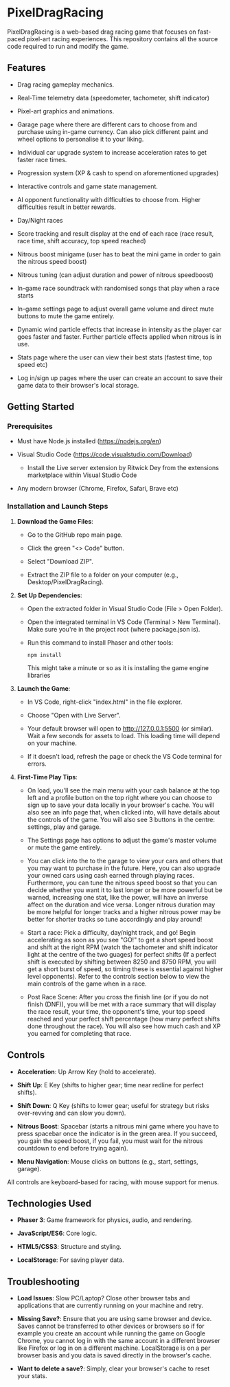 # PixelDragRacing

PixelDragRacing is a web-based drag racing game that focuses on fast-paced pixel-art racing experiences. This repository contains all the source code required to run and modify the game.​

## Features

-  Drag racing gameplay mechanics.​  

-  Real-Time telemetry data (speedometer, tachometer, shift indicator)

-  Pixel-art graphics and animations.   

-  Garage page where there are different cars to choose from and purchase using in-game currency. Can also pick different paint and wheel options to personalise it to your liking. 

-  Individual car upgrade system to increase acceleration rates to get faster race times.

-  Progression system (XP & cash to spend on aforementioned upgrades)

-   Interactive controls and game state management.

-   AI opponent functionality with difficulties to choose from. Higher difficulties result in better rewards.

-  Day/Night races

-   Score tracking and result display at the end of each race (race result, race time, shift accuracy, top speed reached)

- Nitrous boost minigame (user has to beat the mini game in order to gain the nitrous speed boost)

- Nitrous tuning (can adjust duration and power of nitrous speedboost)

- In-game race soundtrack with randomised songs that play when a race starts

- In-game settings page to adjust overall game volume and direct mute buttons to mute the game entirely.

- Dynamic wind particle effects that increase in intensity as the player car goes faster and faster. Further particle effects applied when nitrous is in use. 

- Stats page where the user can view their best stats (fastest time, top speed etc)

- Log in/sign up pages where the user can create an account to save their game data to their browser's local storage. 
    

## Getting Started

### Prerequisites
- Must have Node.js installed (https://nodejs.org/en)

- Visual Studio Code (https://code.visualstudio.com/Download)

	- Install the Live server extension by Ritwick Dey from the extensions marketplace   	within Visual Studio Code
	
- Any modern browser (Chrome, Firefox, Safari, Brave etc)


### Installation and Launch Steps

1.  **Download the Game Files**:
    -   Go to the GitHub repo main page.
    
    -   Click the green "<> Code" button.
    
    -   Select "Download ZIP".
    
    -   Extract the ZIP file to a folder on your computer (e.g., Desktop/PixelDragRacing).
    
    
2.  **Set Up Dependencies**:
    -   Open the extracted folder in Visual Studio Code (File > Open Folder).
    
    -   Open the integrated terminal in VS Code (Terminal > New Terminal). Make sure you're in the project root (where  package.json is).
    
    -   Run this command to install Phaser and other tools:
        
        ```
        npm install
        ```
        
        This might take a minute or so as it is installing the game engine libraries
       
3.  **Launch the Game**:
    -   In VS Code, right-click "index.html" in the file explorer.
    
    -   Choose "Open with Live Server".
    
    -   Your default browser will open to  http://127.0.0.1:5500  (or similar). Wait a few seconds for assets to load. This loading time will depend on your machine. 
    
    -   If it doesn't load, refresh the page or check the VS Code terminal for errors.
    
4.  **First-Time Play Tips**:
    -   On load, you'll see the main menu with your cash balance at the top left and a profile button on the top right where you can choose to sign up to save your data locally in your browser's cache. You will also see an info page that, when clicked into, will have details about the controls of the game. You will also see 3 buttons in the centre: settings, play and garage. 
    
    - The Settings page has options to adjust the game's master volume or mute the game entirely.
    
    -   You can click into the to the garage to view your cars and others that you may want to purchase in the future. Here, you can also upgrade your owned cars using cash earned through playing races. Furthermore, you can tune the nitrous speed boost so that you can decide whether you want it to last longer or be more powerful but be warned, increasing one stat, like the power, will have an inverse affect on the duration and vice versa. Longer nitrous duration may be more helpful for longer tracks and a higher nitrous power may be better for shorter tracks so tune accordingly and play around!
    
    -   Start a race: Pick a difficulty, day/night track, and go! Begin accelerating as soon as you see "GO!" to get a short speed boost and shift at the right RPM (watch the tachometer and shift indicator light at the centre of the two guages) for perfect shifts (If a perfect shift is executed by shifting between 8250 and 8750 RPM, you will get a short burst of speed, so timing these is essential against higher level opponents). Refer to the controls section below to view the main controls of the game when in a race.
    
    - Post Race Scene: After you cross the finish line (or if you do not finish (DNF)), you will be met with a race summary that will display the race result, your time, the opponent's time, your top speed reached and your perfect shift percentage (how many perfect shifts done throughout the race). You will also see how much cash and XP you earned for completing that race.

## Controls

-   **Acceleration**: Up Arrow Key (hold to accelerate).

-   **Shift Up**: E Key (shifts to higher gear; time near redline for perfect shifts).

-   **Shift Down**: Q Key (shifts to lower gear; useful for strategy but risks over-revving and can slow you down).

-   **Nitrous Boost**: Spacebar (starts a nitrous mini game where you have to press spacebar once the indicator is in the green area. If you succeed, you gain the speed boost, if you fail, you must wait for the nitrous countdown to end before trying again).

-   **Menu Navigation**: Mouse clicks on buttons (e.g., start, settings, garage).

All controls are keyboard-based for racing, with mouse support for menus.

## Technologies Used

-   **Phaser 3**: Game framework for physics, audio, and rendering.

-   **JavaScript/ES6**: Core logic.

-   **HTML5/CSS3**: Structure and styling.

-   **LocalStorage**: For saving player data.

## Troubleshooting

-   **Load Issues**: Slow PC/Laptop? Close other browser tabs and applications that are currently running on your machine and retry. 

-   **Missing Save?**: Ensure that you are using same browser and device. Saves cannot be transferred to other devices or browsers so if for example you create an account while running the game on Google Chrome, you cannot log in with the same account in a different browser like Firefox or log in on a different machine. LocalStorage is on a per browser basis and you data is saved directly in the browser's cache. 
- **Want to delete a save?**: Simply, clear your browser's cache to reset your stats. 